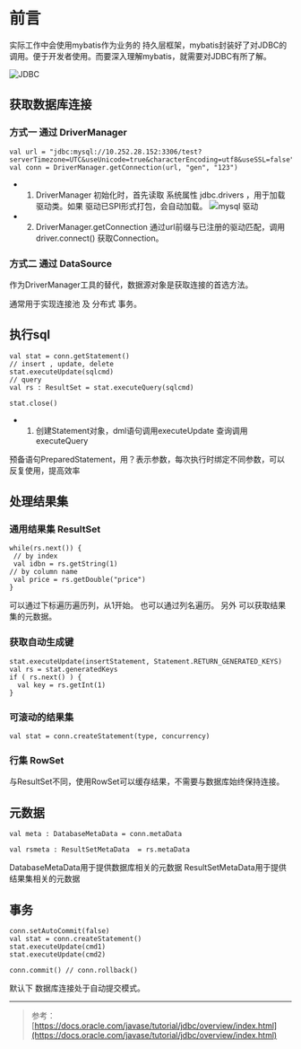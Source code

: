 # 前言

实际工作中会使用mybatis作为业务的 持久层框架，mybatis封装好了对JDBC的调用。便于开发者使用。而要深入理解mybatis，就需要对JDBC有所了解。

![JDBC](http://upload-images.jianshu.io/upload_images/3991621-0cfdbbdb02918e74.gif?imageMogr2/auto-orient/strip)

## 获取数据库连接

### 方式一 通过 DriverManager
```
val url = "jdbc:mysql://10.252.28.152:3306/test?serverTimezone=UTC&useUnicode=true&characterEncoding=utf8&useSSL=false"
val conn = DriverManager.getConnection(url, "gen", "123")
```

* 1. DriverManager 初始化时，首先读取 系统属性 jdbc.drivers ，用于加载驱动类。如果 驱动已SPI形式打包，会自动加载。
![mysql 驱动](https://upload-images.jianshu.io/upload_images/3991621-55fca24cf56cbb34.png?imageMogr2/auto-orient/strip%7CimageView2/2/w/1240)

* 2. DriverManager.getConnection 通过url前缀与已注册的驱动匹配，调用driver.connect() 获取Connection。

### 方式二 通过 DataSource

作为DriverManager工具的替代，数据源对象是获取连接的首选方法。

通常用于实现连接池 及 分布式 事务。


## 执行sql

```
val stat = conn.getStatement()
// insert , update, delete
stat.executeUpdate(sqlcmd)
// query
val rs : ResultSet = stat.executeQuery(sqlcmd)

stat.close()
```

* 1. 创建Statement对象，dml语句调用executeUpdate 查询调用 executeQuery


预备语句PreparedStatement，用？表示参数，每次执行时绑定不同参数，可以反复使用，提高效率


## 处理结果集

### 通用结果集 ResultSet

```
while(rs.next()) {
 // by index
 val idbn = rs.getString(1)
// by column name
 val price = rs.getDouble("price")
}
```
可以通过下标遍历遍历列，从1开始。
也可以通过列名遍历。
另外 可以获取结果集的元数据。

### 获取自动生成键

```
stat.executeUpdate(insertStatement, Statement.RETURN_GENERATED_KEYS)
val rs = stat.generatedKeys
if ( rs.next() ) {
  val key = rs.getInt(1)
}
```

### 可滚动的结果集

```
val stat = conn.createStatement(type, concurrency)
```

### 行集 RowSet
与ResultSet不同，使用RowSet可以缓存结果，不需要与数据库始终保持连接。


## 元数据

```
val meta : DatabaseMetaData = conn.metaData

val rsmeta : ResultSetMetaData  = rs.metaData
```
DatabaseMetaData用于提供数据库相关的元数据
ResultSetMetaData用于提供结果集相关的元数据

## 事务

```
conn.setAutoCommit(false)
val stat = conn.createStatement()
stat.executeUpdate(cmd1)
stat.executeUpdate(cmd2)

conn.commit() // conn.rollback()

```
默认下 数据库连接处于自动提交模式。


----
>参考：
> [https://docs.oracle.com/javase/tutorial/jdbc/overview/index.html](https://docs.oracle.com/javase/tutorial/jdbc/overview/index.html)
